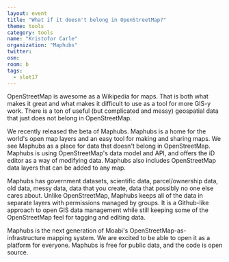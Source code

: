 ```yaml
---
layout: event
title: "What if it doesn't belong in OpenStreetMap?"
theme: tools
category: tools
name: "Kristofor Carle"
organization: "Maphubs"
twitter:
osm:
room: b
tags:
  - slot17
---
```

OpenStreetMap is awesome as a Wikipedia for maps. That is both what makes it great and what makes it difficult to use as a tool for more GIS-y work. There is a ton of useful (but complicated and messy) geospatial data that just does not belong in OpenStreetMap. 

We recently released the beta of Maphubs. Maphubs is a home for the world's open map layers and an easy tool for making and sharing maps. We see Maphubs as a place for data that doesn't belong in OpenStreetMap. Maphubs is using OpenStreetMap's data model and API, and offers the iD editor as a way of modifying data.  Maphubs also includes OpenStreetMap data layers that can be added to any map.

Maphubs has government datasets, scientific data, parcel/ownership data, old data, messy data, data that you create, data that possibly no one else cares about. Unlike OpenStreetMap, Maphubs keeps all of the data in separate layers with permissions managed by groups. It is a Github-like approach to open GIS data management while still keeping some of the OpenStreetMap feel for tagging and editing data.

Maphubs is the next generation of Moabi's OpenStreetMap-as-infrastructure mapping system. We are excited to be able to open it as a platform for everyone. Maphubs is free for public data, and the code is open source.